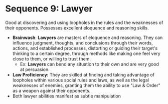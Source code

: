 # Sequence 9: Lawyer
Good at discovering and using loopholes in the rules and the weaknesses of their opponents. Possesses excellent eloquence and reasoning skills.

- **Brainwash**: **Lawyers** are masters of eloquence and reasoning. They can influence judgment, thoughts, and conclusions through their words, actions, and established processes, distorting or guiding their target's thinking to a certain degree, through methods like making one feel very close to them, or willing to trust them.
	- Ex: **Lawyers** can bend any situation to their own and are very good at persuasion.
- **Law Proficiency:** They are skilled at finding and taking advantage of loopholes within various social rules and laws, as well as the legal weaknesses of enemies, granting them the ability to use "Law & Order" as a weapon against their opponents.
- Both lawyer abilities manifest as subtle manipulation